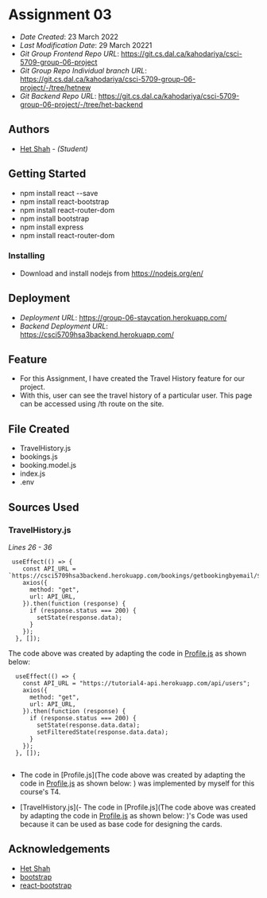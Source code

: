 # Assignment 03

- _Date Created_: 23 March 2022
- _Last Modification Date_: 29 March 20221
- _Git Group Frontend Repo URL_: https://git.cs.dal.ca/kahodariya/csci-5709-group-06-project
- _Git Group Repo Individual branch URL_: https://git.cs.dal.ca/kahodariya/csci-5709-group-06-project/-/tree/hetnew
- _Git Backend Repo URL_: https://git.cs.dal.ca/kahodariya/csci-5709-group-06-project/-/tree/het-backend

## Authors

- [Het Shah](ht699147@dal.ca) - _(Student)_

## Getting Started

- npm install react --save
- npm install react-bootstrap
- npm install react-router-dom
- npm install bootstrap
- npm install express
- npm install react-router-dom

### Installing

- Download and install nodejs from https://nodejs.org/en/

## Deployment

- _Deployment URL_: https://group-06-staycation.herokuapp.com/
- _Backend Deployment URL_: https://csci5709hsa3backend.herokuapp.com/

## Feature

- For this Assignment, I have created the Travel History feature for our project.
- With this, user can see the travel history of a particular user. This page can be accessed using /th route on the site.

## File Created

- TravelHistory.js
- bookings.js
- booking.model.js
- index.js
- .env

## Sources Used

### TravelHistory.js

_Lines 26 - 36_

```
 useEffect(() => {
    const API_URL = `https://csci5709hsa3backend.herokuapp.com/bookings/getbookingbyemail/${email}`;
    axios({
      method: "get",
      url: API_URL,
    }).then(function (response) {
      if (response.status === 200) {
        setState(response.data);
      }
    });
  }, []);

```

The code above was created by adapting the code in [Profile.js](https://git.cs.dal.ca/hkshah/het-shah-csci5709/-/blob/tutorial4/src/Components/Profile.js) as shown below:

```
  useEffect(() => {
    const API_URL = "https://tutorial4-api.herokuapp.com/api/users";
    axios({
      method: "get",
      url: API_URL,
    }).then(function (response) {
      if (response.status === 200) {
        setState(response.data.data);
        setFilteredState(response.data.data);
      }
    });
  }, []);


```

- The code in [Profile.js](The code above was created by adapting the code in [Profile.js](https://git.cs.dal.ca/hkshah/het-shah-csci5709/-/blob/tutorial4/src/Components/Profile.js) as shown below:
  ) was implemented by myself for this course's T4.

- [TravelHistory.js](- The code in [Profile.js](The code above was created by adapting the code in [Profile.js](https://git.cs.dal.ca/hkshah/het-shah-csci5709/-/blob/tutorial4/src/Components/Profile.js) as shown below:
  )'s Code was used because it can be used as base code for designing the cards.

## Acknowledgements

- [Het Shah](https://git.cs.dal.ca/hkshah/het-shah-csci5709/-/tree/tutorial4)
- [bootstrap](https://getbootstrap.com/)
- [react-bootstrap](https://react-bootstrap.github.io/)
